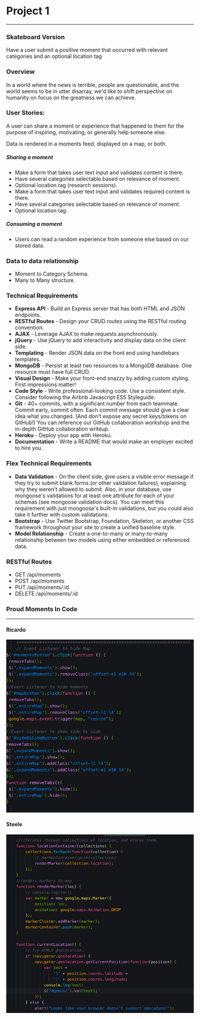 <h1>Project 1</h1>
  <hr />
 <h3>Skateboard Version</h3>
 <p>Have a user submit a positive moment that occurred with relevant categories and an optional location tag</p>
 <h3>Overview</h3>
 <p>In a world where the news is terrible, people are questionable, and the world seems to be in utter disarray, we'd like to shift perspective on humanity on focus on the greatness we can achieve.</p>
  <h3>User Stories:</h3>
 <p>A user can share a moment or experience that happened to them for the purpose of inspiring, motivating, or generally help someone else.</p>
 <p>Data is rendered in a moments feed, displayed on a map, or both.</p>
  <h5>Sharing a moment</h5>
  <ul>
   <li>Make a form that takes user text input and validates content is there.</li>
   <li>Have several categories selectable based on relevance of moment.</li>
   <li>Optional location tag (research sessions).</li>
   <li>Make a form that takes user text input and validates required content is there.</li>
   <li>Have several categories selectable based on relevance of moment.</li>
   <li>Optional location tag.</li>
  </ul>
  <h5>Consuming a moment</h5>
  <ul>
    <li>Users can read a random experience from someone else based on our stored data.</li>
  </ul>
  <h3>Data to data relationship</h3>
  <ul>
   <li>Moment to Category Schema.</li>
   <li>Many to Many structure.</li>
 </ul>
 <h3>Technical Requirements</h3>
  <ul>
    <li><b>Express API </b>- Build an Express server that has both HTML and JSON endpoints.</li>    
    <li><b>RESTful Routes</b> - Design your CRUD routes using the RESTful routing convention.</li>
    <li><b>AJAX </b>- Leverage AJAX to make requests asynchronously.</li>
    <li><b>jQuery</b> - Use jQuery to add interactivity and display data on the client side.</li>
    <li><b>Templating</b> - Render JSON data on the front end using handlebars templates.</li>
    <li><b>MongoDB</b> - Persist at least two resources to a MongoDB database. One resource must have full CRUD.</li>
    <li><b>Visual Design</b> - Make your front-end snazzy by adding custom styling. First impressions matter!</li>
    <li><b>Code Style</b> - Write professional-looking code. Use a consistent style. Consider following the Airbnb Javascript ES5 Styleguide.</li>
    <li><b>Git</b> - 40+ commits, with a significant number from each teammate. Commit early, commit often. Each commit message should give a clear idea what you changed. (And don't expose any secret keys/tokens on GitHub!) You can reference our GitHub collaboration workshop and the in-depth GitHub collaboration writeup.</li>
    <li><b>Heroku</b> - Deploy your app with Heroku.</li>
    <li><b>Documentation</b> - Write a README that would make an employer excited to hire you.</li>    
  </ul>
<h3>Flex Technical Requirements</h3>
   <ul>
    <li><b>Data Validation</b> - On the client side, give users a visible error message if they try to submit blank forms (or other validation failures), explaining why they weren't allowed to submit. Also, in your database, use mongoose's validations for at least one attribute for each of your schemas (see mongoose validation docs). You can meet this requirement with just mongoose's built-in validations, but you could also take it further with custom validations.</li>
    <li><b>Bootstrap</b> - Use Twitter Bootstrap, Foundation, Skeleton, or another CSS framework throughout your site to create a unified baseline style.</li>
    <li><b>Model Relationship</b> - Create a one-to-many or many-to-many relationship between two models using either embedded or referenced data.</li>    
   </ul>
<h3>RESTful Routes</h3>
  <ul>
    <li>GET /api/moments</li>
    <li>POST /api/moments</li>
    <li>PUT /api/moments/:id</li>
    <li>DELETE /api/moments/:id</li>
  </ul>
  <h3>Proud Moments In Code</h3>
  <hr />
  <h4>Ricardo</h4>
<img src="/public/images/Ricardo.png">
<h4>Steele</h4>
<img src="/public/images/Steele.png">
